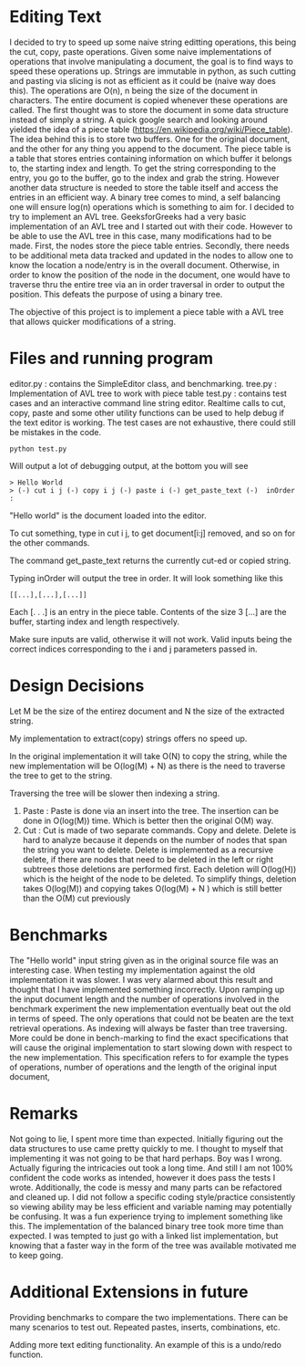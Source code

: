 
# Editing Text

I decided to try to speed up some naive string editting operations, this being the cut, copy, paste operations. Given some naive implementations of operations that involve manipulating a document, the goal is to find ways to speed these operations up. Strings are immutable in python, as such cutting and pasting via slicing is not as efficient as it could be (naive way does this).  The operations are O(n), n being the size of the document in characters. The entire document is copied whenever these operations are called. The first thought was to store the document in some data structure instead of simply a string. A quick google search and looking around yielded the idea of a piece table (https://en.wikipedia.org/wiki/Piece_table). The idea behind this is to store two buffers. One for the original document, and the other for any thing you append to the document. The piece table is a table that stores entries containing information on which buffer it belongs to, the starting index and length. To get the string corresponding to the entry, you go to the buffer, go to the index and grab the string. However another data structure is needed to store the table itself and access the entries in an efficient way.  A binary tree comes to mind, a self balancing one will ensure log(n) operations which is something to aim for. I decided to try to implement an AVL tree. GeeksforGreeks had a very basic implementation of an AVL tree and I started out with their code. However to be able to use the AVL tree in this case, many modifications had to be made. First, the nodes store the piece table entries. Secondly, there needs to be additional meta data tracked and updated in the nodes to allow one to know the location a node/entry is in the overall document. Otherwise, in order to know the position of the node in the document, one would have to traverse thru the entire tree via an in order traversal in order to output the position. This defeats the purpose of using a binary tree.  

The objective of this project is to implement a piece table with a AVL tree that allows quicker modifications of a string.

# Files and running program
editor.py : contains the SimpleEditor class, and benchmarking. 
tree.py : Implementation of AVL tree to work with piece table
test.py : contains test cases and an interactive command line string editor. Realtime calls to cut, copy, paste and some other utility functions can be used to help debug if the text editor is working. The test cases are not exhaustive, there could still be mistakes in the code.  
```
python test.py 
```
Will output a lot of debugging output, at the bottom you will see
```
> Hello World 
> (-) cut i j (-) copy i j (-) paste i (-) get_paste_text (-)  inOrder : 
```
"Hello world" is the document loaded into the editor.

To cut something, type in cut i j, to get document[i:j] removed, and so on for the other commands.

The command get_paste_text returns the currently cut-ed or copied string.

Typing inOrder will output the tree in order. It will look something like this
```
[[...],[...],[...]]
```
Each [. . .] is an entry in the piece table. Contents of the size 3 [...] are the buffer, starting index and length respectively. 

Make sure inputs are valid, otherwise it will not work. Valid inputs being the correct indices corresponding to the i and j parameters passed in. 


# Design Decisions
Let M be the size of the entirez
document and N the size of the extracted string.

My implementation to extract(copy) strings offers no speed up. 

In the original implementation it will take O(N) to copy the string, while the new implementation will be O(log(M) + N) as there is the need to traverse the tree to get to the string.

Traversing the tree will be slower then indexing a string.

 1. Paste : Paste is done via an insert into the tree. The insertion can be done in O(log(M)) time. Which is better then the original O(M) way.
 2. Cut : Cut is made of two separate commands. Copy and delete. Delete is hard to analyze because it depends on the number of nodes that span the string you want to delete. Delete is implemented as a recursive delete, if there are nodes that need to be deleted in the left or right subtrees those deletions are performed first. Each deletion will O(log(H)) which is the height of the node to be deleted. To simplify things, deletion takes O(log(M)) and copying takes O(log(M) + N ) which is still better than the O(M) cut previously

# Benchmarks

The "Hello world" input string given as in the original source file was an interesting case. When testing my implementation against the old implementation it was slower. I was very alarmed about this result and thought that I have implemented something incorrectly. Upon ramping up the input document length and the number of operations involved in the benchmark experiment the new implementation eventually beat out the old in terms of speed. The only operations that could not be beaten are the text retrieval operations. As indexing will always be faster than tree traversing. More could be done in bench-marking to find the exact specifications that will cause the original implementation to start slowing down with respect to the new implementation. This specification refers to for example the types of operations, number of operations and the length of the original input document,
 
# Remarks
Not going to lie, I spent more time than expected. Initially figuring out the data structures to use came pretty quickly to me. I thought to myself that implementing it was not going to be that hard perhaps. Boy was I wrong. Actually figuring the intricacies out took a long time. And still I am not 100% confident the code works as intended, however it does pass the tests I wrote. Additionally, the code is messy and many parts can be refactored and cleaned up. I did not follow a specific coding style/practice consistently so viewing ability may be less efficient  and variable naming may potentially be confusing. It was a fun experience trying to implement something like this.
The implementation of the balanced binary tree took more time than expected. I was tempted to just go with a linked list implementation, but knowing that a faster way in the form of the tree was available motivated me to keep going.

# Additional Extensions in future
Providing benchmarks to compare the two implementations. There can be many scenarios to test out. Repeated pastes, inserts, combinations, etc.

Adding more text editing functionality. An example of this is a undo/redo function. 

 

